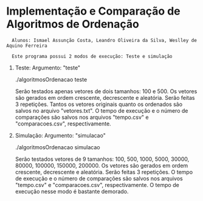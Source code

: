 #         Implementação e Comparação de Algoritmos de Ordenação

      Alunos: Ismael Assunção Costa, Leandro Oliveira da Silva, Weslley de Aquino Ferreira

      Este programa possui 2 modos de execução: Teste e simulação

 1) Teste:
      Argumento: "teste"

      ./algoritmosOrdenacao teste

      Serão testados apenas vetores de dois tamanhos: 100 e 500.
      Os vetores são gerados em ordem crescente, decrescente e aleatória.
      Serão feitas 3 repetições. Tantos os vetores originais quanto os ordenados
      são salvos no arquivo "vetores.txt". O tempo de execução e o número de comparações
      são salvos nos arquivos "tempo.csv" e "comparacoes.csv", respectivamente.

 2) Simulação:
      Argumento: "simulacao"

      ./algoritmosOrdenacao simulacao

      Serão testados vetores de 9 tamanhos: 100, 500, 1000, 5000, 30000, 80000, 100000, 150000, 200000.
      Os vetores são gerados em ordem crescente, decrescente e aleatória.
      Serão feitas 3 repetições. O tempo de execução e o número de comparações
      são salvos nos arquivos "tempo.csv" e "comparacoes.csv", respectivamente.
      O tempo de execução nesse modo é bastante demorado.
